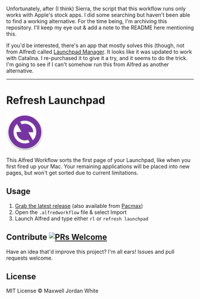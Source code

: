 Unfortunately, after (I think) Sierra, the script that this workflow runs only works with Apple's stock apps. I did some searching but haven't been able to find a working alternative. For the time being, I'm archiving this repository. I'll keep my eye out & add a note to the README here mentioning this.

If you'd be interested, there's an app that mostly solves this (though, not from Alfred) called [Launchpad Manager](http://launchpadmanager.com/). It looks like it was updated to work with Catalina. I re-purchased it to give it a try, and it seems to do the trick. I'm going to see if I can't somehow run this from Alfred as another alternative.

---

# Refresh Launchpad

<img src="icon.png" alt="Refresh Launchpad Icon" width="100"/>

This Alfred Workflow sorts the first page of your Launchpad, like when you first fired up your Mac. Your remaining applications will be placed into new pages, but won't get sorted due to current limitations.

## Usage

1. [Grab the latest release](https://github.com/maxwelljordanwhite/Refresh-Launchpad/releases) (also available from [Pacmax](https://pacmax.org/pac/maxwelljordanwhite-refresh-launchpad/))
2. Open the `.alfredworkflow` file & select Import
3. Launch Alfred and type either `rl` or `refresh launchpad`

## Contribute [![PRs Welcome](https://img.shields.io/badge/PRs-welcome-brightgreen.svg?style=flat-square)](http://makeapullrequest.com)

Have an idea that'd improve this project? I'm all ears! Issues and pull requests welcome.

## License

MIT License © Maxwell Jordan White
